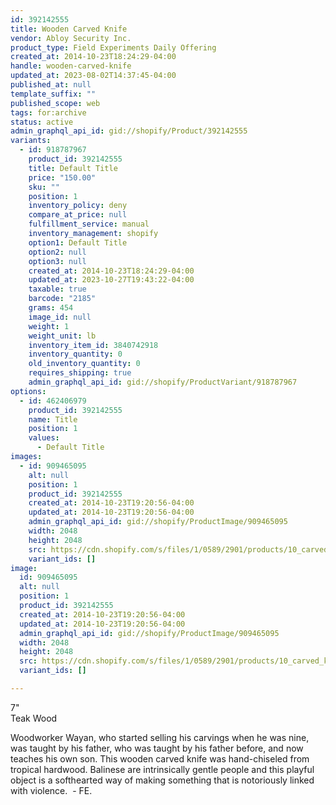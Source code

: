 ```yaml
---
id: 392142555
title: Wooden Carved Knife
vendor: Abloy Security Inc.
product_type: Field Experiments Daily Offering
created_at: 2014-10-23T18:24:29-04:00
handle: wooden-carved-knife
updated_at: 2023-08-02T14:37:45-04:00
published_at: null
template_suffix: ""
published_scope: web
tags: for:archive
status: active
admin_graphql_api_id: gid://shopify/Product/392142555
variants:
  - id: 918787967
    product_id: 392142555
    title: Default Title
    price: "150.00"
    sku: ""
    position: 1
    inventory_policy: deny
    compare_at_price: null
    fulfillment_service: manual
    inventory_management: shopify
    option1: Default Title
    option2: null
    option3: null
    created_at: 2014-10-23T18:24:29-04:00
    updated_at: 2023-10-27T19:43:22-04:00
    taxable: true
    barcode: "2185"
    grams: 454
    image_id: null
    weight: 1
    weight_unit: lb
    inventory_item_id: 3840742918
    inventory_quantity: 0
    old_inventory_quantity: 0
    requires_shipping: true
    admin_graphql_api_id: gid://shopify/ProductVariant/918787967
options:
  - id: 462406979
    product_id: 392142555
    name: Title
    position: 1
    values:
      - Default Title
images:
  - id: 909465095
    alt: null
    position: 1
    product_id: 392142555
    created_at: 2014-10-23T19:20:56-04:00
    updated_at: 2014-10-23T19:20:56-04:00
    admin_graphql_api_id: gid://shopify/ProductImage/909465095
    width: 2048
    height: 2048
    src: https://cdn.shopify.com/s/files/1/0589/2901/products/10_carved_knife_482984e9-8bd1-48e5-9703-7b4a735319d9.jpeg?v=1414106456
    variant_ids: []
image:
  id: 909465095
  alt: null
  position: 1
  product_id: 392142555
  created_at: 2014-10-23T19:20:56-04:00
  updated_at: 2014-10-23T19:20:56-04:00
  admin_graphql_api_id: gid://shopify/ProductImage/909465095
  width: 2048
  height: 2048
  src: https://cdn.shopify.com/s/files/1/0589/2901/products/10_carved_knife_482984e9-8bd1-48e5-9703-7b4a735319d9.jpeg?v=1414106456
  variant_ids: []

---
```


7"  
Teak Wood

<!-- td {border: 1px solid #ccc;}br {mso-data-placement:same-cell;} -->

Woodworker Wayan, who started selling his carvings when he was nine, was taught by his father, who was taught by his father before, and now teaches his own son. This wooden carved knife was hand-chiseled from tropical hardwood. Balinese are intrinsically gentle people and this playful object is a softhearted way of making something that is notoriously linked with violence.  - FE.